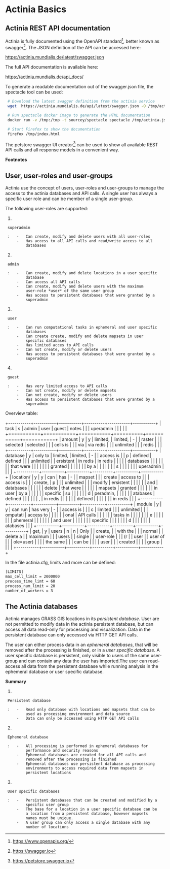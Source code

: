 Actinia Basics
==============

Actinia REST API documentation
------------------------------

Actinia is fully documented using the OpenAPI standard[^1], better known
as swagger[^2]. The JSON definition of the API can be accessed here:

 <https://actinia.mundialis.de/latest/swagger.json>

The full API documentation is available here:

 <https://actinia.mundialis.de/api_docs/>

To generate a readable documentation out of the swagger.json file, the
spectacle tool can be used:

```bash
 # Download the latest swagger definition from the actinia service
 wget  https://actinia.mundialis.de/api/latest/swagger.json -O /tmp/actinia.json

 # Run spectacle docker image to generate the HTML documentation
 docker run -v /tmp:/tmp -t sourcey/spectacle spectacle /tmp/actinia.json -t /tmp

 # Start Firefox to show the documentation
 firefox /tmp/index.html
```

The petstore swagger UI creator[^3] can be used to show all available
REST API calls and all response models in a convenient way.

**Footnotes**

User, user-roles and user-groups
--------------------------------

Actinia use the concept of users, user-roles and user-groups to manage
the access to the actinia databases and API calls. A single user has
always a specific user role and can be member of a single user-group.

The following user-roles are supported:

 1.  

     superadmin

     :   -   Can create, modify and delete users with all user-roles
         -   Has access to all API calls and read/write access to all
             databases

 2.  

     admin

     :   -   Can create, modify and delete locations in a user specific
             database
         -   Can access all API calls
         -   Can create, modify and delete users with the maximum
             user-role *user* of the same user group
         -   Has access to persistent databases that were granted by a
             superadmin

 3.  

     user

     :   -   Can run computational tasks in ephemeral and user specific
             databases
         -   Can create create, modify and delete mapsets in user
             specific databases
         -   Has limited acces to API calls
         -   Can not create, modify or delete users
         -   Has access to persistent databases that were granted by a
             superadmin

 4.  

     guest

     :   -   Has very limited access to API calls
         -   Can not create, modify or delete mapsets
         -   Can not create, modify or delete users
         -   Has access to persistent databases that were granted by a
             superadmin

Overview table:

+-----------+-----------+-----------+----------+-----------+-----------+
| task      | s         | admin     | user     | guest     | notes     |
|           | uperadmin |           |          |           |           |
+===========+===========+===========+==========+===========+===========+
| amount    | y         | y         | limited, | limited,  | -         |
| raster    |           |           | selected | selected  |           |
| cells is  |           |           | via      | via redis |           |
| unlimited |           |           | redis    |           |           |
+-----------+-----------+-----------+----------+-----------+-----------+
| database  | y         | only to   | limited, | limited,  | -         |
| access is |           | p         | defined  | defined   |           |
| unlimited |           | ersistent | in redis | in redis  |           |
|           |           | databases |          |           |           |
|           |           | that were |          |           |           |
|           |           | granted   |          |           |           |
|           |           | by a      |          |           |           |
|           |           | s         |          |           |           |
|           |           | uperadmin |          |           |           |
+-----------+-----------+-----------+----------+-----------+-----------+
| location/ | y         | y         | can      | has       | -         |
| mapset    |           |           | create   | access to |           |
| access is |           |           | create,  | p         |           |
| unlimited |           |           | modify   | ersistent |           |
|           |           |           | and      | databases |           |
|           |           |           | delete   | that were |           |
|           |           |           | mapsets  | granted   |           |
|           |           |           | in user  | by a      |           |
|           |           |           | specific | su        |           |
|           |           |           | d        | peradmin, |           |
|           |           |           | atabases | defined   |           |
|           |           |           | ,        | in redis  |           |
|           |           |           | defined  |           |           |
|           |           |           | in redis |           |           |
+-----------+-----------+-----------+----------+-----------+-----------+
| module    | y         | y         | can run  | has very  | -         |
| access is |           |           | c        | limited   |           |
| unlimited |           |           | omputati | access to |           |
|           |           |           | onal     | API calls |           |
|           |           |           | tasks in |           |           |
|           |           |           | e        |           |           |
|           |           |           | phemeral |           |           |
|           |           |           | and user |           |           |
|           |           |           | specific |           |           |
|           |           |           | d        |           |           |
|           |           |           | atabases |           |           |
+-----------+-----------+-----------+----------+-----------+-----------+
| get,      | y         | users     | n        | n         | Only      |
| create,   |           | with the  |          |           | normal    |
| delete a  |           | maximum   |          |           | users     |
| single    |           | user-role |          |           | (r        |
| user      |           | user of   |          |           | ole=user) |
|           |           | the same  |          |           | can be    |
|           |           | user      |          |           | created   |
|           |           | group     |          |           |           |
+-----------+-----------+-----------+----------+-----------+-----------+

In the file actinia.cfg, limits and more can be defined:

```bash
[LIMITS]
max_cell_limit = 2000000
process_time_limt = 60
process_num_limit = 20
number_of_workers = 3
```

The Actinia databases
---------------------

Actinia manages GRASS GIS locations in its *persistent database*. User
are not permitted to modify data in the actinia persistent database, but
can access all data read-only for processing and visualization. Data in
the persistent database can only accessed via HTTP GET API calls.

The user can either process data in an *ephemeral databases*, that will
be removed after the processing is finished, or in a *user specific
database*. A user specific database is persistent, only visible to users
of the same user-group and can contain any data the user has
imported.The user can read-access all data from the persistent database
while running analysis in the ephemeral database or user specific
database.

**Summary**

 1.  

     Persistent database

     :   -   Read only database with locations and mapsets that can be
             used as processing environment and data source
         -   Data can only be accessed using HTTP GET API calls

 2.  

     Ephemeral database

     :   -   All processing is performed in ephemeral databases for
             performance and security reasons
         -   Ephemeral databases are created for all API calls and
             removed after the processing is finished
         -   Ephemeral databases use persistent database as processing
             environments to access required data from mapsets in
             persistent locations

 3.  

     User specific databases

     :   -   Persistent databases that can be created and modified by a
             specific user group
         -   The base for a location in a user specific database can be
             a location from a persistent database, however mapsets
             names must be unique.
         -   A user group can only access a single database with any
             number of locations

[^1]: <https://www.openapis.org/>

[^2]: <https://swagger.io>

[^3]: <https://petstore.swagger.io>
